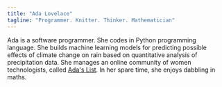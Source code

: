 ```yaml
---
title: "Ada Lovelace"
tagline: "Programmer. Knitter. Thinker. Mathematician"
---
```

Ada is a software programmer. She codes in Python programming language.
She builds machine learning models for predicting possible effects of climate change on
rain based on quantitative analysis of precipitation data. She manages an online community
of women technologists, called [Ada's List](https://www.adaslist.co/). In her spare time, she
enjoys dabbling in maths. 